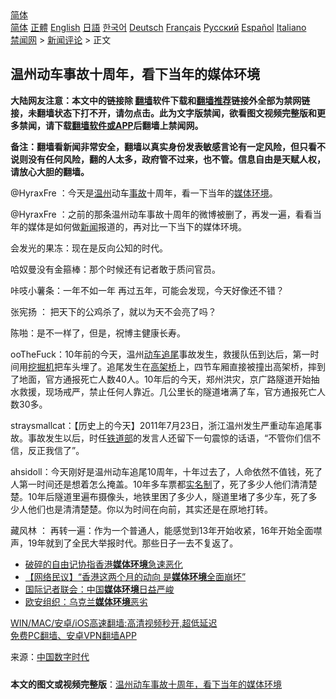  <!-- 面包屑导航 --> <div class="breadcrumb"><!-- GTranslate: https://gtranslate.io/ -->  <div class="switcher notranslate">  <div class="selected">  <a href="#" onclick="return false;"> 简体</a>  </div>  <div class="option">  <a href="https://www.bannedbook.org" onclick="doGTranslate('zh-CN|zh-CN');jQuery('div.switcher div.selected a').html(jQuery(this).html());return false;" title="简体中文" class="nturl selected"> 简体</a>  <a href="https://www.bannedbook.org/zh-tw/" onclick="doGTranslate('zh-CN|zh-TW');jQuery('div.switcher div.selected a').html(jQuery(this).html());return false;" title="繁體中文" class="nturl"> 正體</a>  <a href="https://www.bannedbook.org/en/" onclick="doGTranslate('zh-CN|en');jQuery('div.switcher div.selected a').html(jQuery(this).html());return false;" title="English" class="nturl"> English</a>  <a href="https://www.bannedbook.org/ja/" onclick="doGTranslate('zh-CN|ja');jQuery('div.switcher div.selected a').html(jQuery(this).html());return false;" title="日本語" class="nturl"> 日語</a>  <a href="https://www.bannedbook.org/ko/" onclick="doGTranslate('zh-CN|ko');jQuery('div.switcher div.selected a').html(jQuery(this).html());return false;" title="한국어" class="nturl"> 한국어</a>  <a href="https://www.bannedbook.org/de/" onclick="doGTranslate('zh-CN|de');jQuery('div.switcher div.selected a').html(jQuery(this).html());return false;" title="Deutsch" class="nturl"> Deutsch</a>  <a href="https://www.bannedbook.org/fr/" onclick="doGTranslate('zh-CN|fr');jQuery('div.switcher div.selected a').html(jQuery(this).html());return false;" title="Français" class="nturl"> Français</a>  <a href="https://www.bannedbook.org/ru/" onclick="doGTranslate('zh-CN|ru');jQuery('div.switcher div.selected a').html(jQuery(this).html());return false;" title="Русский" class="nturl"> Русский</a>  <a href="https://www.bannedbook.org/es/" onclick="doGTranslate('zh-CN|es');jQuery('div.switcher div.selected a').html(jQuery(this).html());return false;" title="Español" class="nturl"> Español</a>  <a href="https://www.bannedbook.org/it/" onclick="doGTranslate('zh-CN|it');jQuery('div.switcher div.selected a').html(jQuery(this).html());return false;" title="Italiano" class="nturl"> Italiano</a>  </div>  </div>      <div class='breadcrumb-sub'><!-- Breadcrumb NavXT 6.3.0 --> <a href="https://www.bannedbook.org/" class="home">禁闻网</a> &gt; <a href="https://www.bannedbook.org/bnews/comments/" class="category">新闻评论</a> &gt; 正文</div></div><h2>温州动车事故十周年，看下当年的媒体环境</h2> <p class="notice"><b>大陆网友注意：本文中的链接除 <a href="https://github.com/bannedbook/fanqiang" >翻墙</a>软件下载和<a href="https://github.com/killgcd/justmysocks/blob/master/README.md">翻墙推荐</a>链接外全部为禁网链接，未翻墙状态下打不开，请勿点击。此为文字版禁闻，欲看图文视频完整版和更多禁闻，请下载<a href="https://github.com/bannedbook/fanqiang">翻墙软件或APP</a>后翻墙上禁闻网。</p><p>备注：翻墙看新闻非常安全，翻墙以真实身份发表敏感言论有一定风险，但只看不说则没有任何风险，翻的人太多，政府管不过来，也不管。信息自由是天赋人权，请放心大胆的翻墙。</b></p>  <div class="entry"> <p>@HyraxFre ：今天是<a href="https://www.bannedbook.org/bnews/tag/%e6%b8%a9%e5%b7%9e/" class="st_tag internal_tag" rel="tag" title="标签 温州 下的日志">温州</a>动车<a href="https://www.bannedbook.org/bnews/tag/%E4%BA%8B%E6%95%85/" class="st_tag internal_tag" rel="tag" title="标签 事故 下的日志">事故</a>十周年，看一下当年的<a href="https://www.bannedbook.org/bnews/tag/%E5%AA%92%E4%BD%93%E7%8E%AF%E5%A2%83/" class="st_tag internal_tag" rel="tag" title="标签 媒体环境 下的日志">媒体环境</a>。</p> <p>@HyraxFre ：之前的那条温州动车事故十周年的微博被删了，再发一遍，看看当年的媒体是如何做<span class='wp_keywordlink_affiliate'><a href="https://www.bannedbook.org/" title="新闻">新闻</a></span>报道的，再对比一下当下的媒体环境。</p> <p>会发光的果冻：现在是反向公知的时代。</p>  <p>哈奴曼没有金箍棒：那个时候还有记者敢于质问官员。</p> <p>咔吱小薯条：一年不如一年 再过五年，可能会发现，今天好像还不错？</p> <p>张宪扬 ： 把天下的公鸡杀了，就以为天不会亮了吗？</p>  <p>陈啪：是不一样了，但是，祝博主健康长寿。</p> <p>ooTheFuck：10年前的今天，温州<a href="https://www.bannedbook.org/bnews/tag/%e5%8a%a8%e8%bd%a6%e8%bf%bd%e5%b0%be/" class="st_tag internal_tag" rel="tag" title="标签 动车追尾 下的日志">动车追尾</a>事故发生，救援队伍到达后，第一时间用<a href="https://www.bannedbook.org/bnews/tag/%e6%8c%96%e6%8e%98%e6%9c%ba/" class="st_tag internal_tag" rel="tag" title="标签 挖掘机 下的日志">挖掘机</a>把车头埋了。追尾发生在<a href="https://www.bannedbook.org/bnews/tag/%E9%AB%98%E6%9E%B6%E6%A1%A5/" class="st_tag internal_tag" rel="tag" title="标签 高架桥 下的日志">高架桥</a>上，四节车厢直接被撞出高架桥，摔到了地面，官方通报死亡人数40人。10年后的今天，郑州洪灾，京广路隧道开始抽水救援，现场戒严，禁止任何人靠近。几公里长的隧道堵满了车，官方通报死亡人数30多。</p> <p>straysmallcat：【历史上的今天】2011年7月23日，浙江温州发生严重动车追尾事故。事故发生以后，时任<a href="https://www.bannedbook.org/bnews/tag/%E9%93%81%E9%81%93%E9%83%A8/" class="st_tag internal_tag" rel="tag" title="标签 铁道部 下的日志">铁道部</a>的发言人还留下一句震惊的话语，“不管你们信不信，反正我信了”。</p>  <p>ahsidoll：今天刚好是温州动车追尾10周年，十年过去了，人命依然不值钱，死了人第一时间还是想着怎么掩盖。10年多车票都<a href="https://www.bannedbook.org/bnews/tag/%E5%AE%9E%E5%90%8D%E5%88%B6/" class="st_tag internal_tag" rel="tag" title="标签 实名制 下的日志">实名制</a>了，死了多少人他们清清楚楚。10年后隧道里遍布摄像头，地铁里困了多少人，隧道里堵了多少车，死了多少人他们也是清清楚楚。你以为时间在向前，其实还是在原地打转。</p> <p>藏风林 ： 再转一遍：作为一个普通人，能感觉到13年开始收紧，16年开始全面噤声，19年就到了全民大举报时代。那些日子一去不复返了。</p> <ul class='op-related-articles' title='相关阅读'> <li><a href='https://www.bannedbook.org/bnews/baitai/20210715/1587821.html' target='_blank'>破碎的自由记协指香港<b>媒体环境</b>急速恶化</a></li> <li><a href='https://www.bannedbook.org/bnews/baitai/20190804/1169151.html' target='_blank'>【网络民议】“香港这两个月的动向 是<b>媒体环境</b>全面崩坏”</a></li> <li><a href='https://www.bannedbook.org/bnews/ssgc/20160422/714917.html' target='_blank'>国际记者联会：中国<b>媒体环境</b>日益严峻</a></li> <li><a href='https://www.bannedbook.org/bnews/worldnews/20140524/259293.html' target='_blank'>欧安组织：乌克兰<b>媒体环境</b>恶劣</a></li> </ul> <p class="texttj"> <a href="https://github.com/bannedbook/fanqiang/wiki/V2ray%E6%9C%BA%E5%9C%BA" target="_blank">WIN/MAC/安卓/iOS高速翻墙:高清视频秒开,超低延迟</a><br/> <a href="https://github.com/bannedbook/fanqiang/wiki/%E7%A6%81%E9%97%BB%E7%BD%91%E5%AE%89%E5%8D%93%E7%BF%BB%E5%A2%99%E6%96%B0%E9%97%BBAPP" target="_blank">免费PC翻墙、安卓VPN翻墙APP</a></p> <p> 来源：<span class='wp_keywordlink_affiliate'><a href="https://www.bannedbook.org/" title="中国" target="_blank">中国</a></span><span class='wp_keywordlink_affiliate'><a href="https://chinadigitaltimes.net/chinese/" title="中国数字时代" target="_blank">数字时代</a></span> </p><a name='sharetosocial'></a>  <div style="margin-bottom:5px;padding-bottom:5px;clear:both"> <div id="archive-pix-1" class="banner-ads"> <!-- AuctionX Display platform tag START --> <div id="26318x728x90x621x_ADSLOT2" clicktrack="%%CLICK_URL_ESC%%"></div> <!-- AuctionX Display platform tag END --> </div> <div id="archive-pix-2" class="banner-ads"> <!-- AuctionX Display platform tag START --> <div id="26315x300x250x621x_ADSLOT2" clicktrack="%%CLICK_URL_ESC%%"></div> <!-- AuctionX Display platform tag END --> </div> </div>  <div id="archive-pix-1" class="banner-ads"> <!-- AuctionX Display platform tag START --> <div id="26318x728x90x621x_ADSLOT3" clicktrack="%%CLICK_URL_ESC%%"></div> <!-- AuctionX Display platform tag END --> </div> <div><b>本文的图文或视频完整版</b>：<a href='https://www.bannedbook.org/bnews/comments/20210724/1593439.html'>温州动车事故十周年，看下当年的媒体环境</a></div>  </div><!--END ENTRY--> 